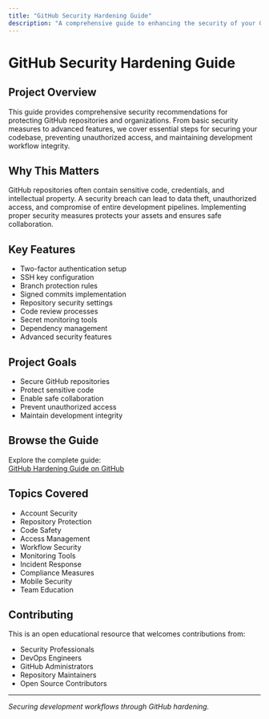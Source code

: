 ```yaml
---
title: "GitHub Security Hardening Guide"
description: "A comprehensive guide to enhancing the security of your GitHub repositories and organizations through best practices, monitoring, and advanced security features"
---
```


# GitHub Security Hardening Guide

## Project Overview
This guide provides comprehensive security recommendations for protecting GitHub repositories and organizations. From basic security measures to advanced features, we cover essential steps for securing your codebase, preventing unauthorized access, and maintaining development workflow integrity.

## Why This Matters
GitHub repositories often contain sensitive code, credentials, and intellectual property. A security breach can lead to data theft, unauthorized access, and compromise of entire development pipelines. Implementing proper security measures protects your assets and ensures safe collaboration.

## Key Features
- Two-factor authentication setup
- SSH key configuration
- Branch protection rules
- Signed commits implementation
- Repository security settings
- Code review processes
- Secret monitoring tools
- Dependency management
- Advanced security features

## Project Goals
- Secure GitHub repositories
- Protect sensitive code
- Enable safe collaboration
- Prevent unauthorized access
- Maintain development integrity

## Browse the Guide
Explore the complete guide:  
[GitHub Hardening Guide on GitHub](https://github.com/iAnonymous3000/GitHub-Hardening-Guide)

## Topics Covered
- Account Security
- Repository Protection
- Code Safety
- Access Management
- Workflow Security
- Monitoring Tools
- Incident Response
- Compliance Measures
- Mobile Security
- Team Education

## Contributing
This is an open educational resource that welcomes contributions from:
- Security Professionals
- DevOps Engineers
- GitHub Administrators
- Repository Maintainers
- Open Source Contributors

---

*Securing development workflows through GitHub hardening.*
